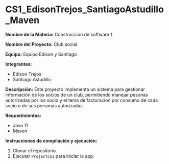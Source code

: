 # CS1_EdisonTrejos_SantiagoAstudillo_Maven

**Nombre de la Materia:** Construcción de software 1

**Nombre del Proyecto:** Club social

**Equipo:** Equipo Edison y Santiago

**Integrantes:**
* Edison Trejos
* Santiago Astudillo

**Descripción:**
Este proyecto implementa un sistema para gestionar información de los socios
de un club, permitiendo manejar pesonas autorizadas por los socio y el
tema de facturacion por consumo de cada socio o de sus personas
autorizadas

**Requerimientos:**
* Java 11
* Maven

**Instrucciones de compilación y ejecución:**
1. Clonar el repositorio.
2. Ejecutar `ProjectCS1` para iniciar la app.
